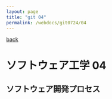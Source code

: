 ```yaml
---
layout: page
title: "git 04"
permalink: /webdocs/git0724/04
---
```


[back](/webdocs/git0724)

# ソフトウェア工学 04

## ソフトウェア開発プロセス
